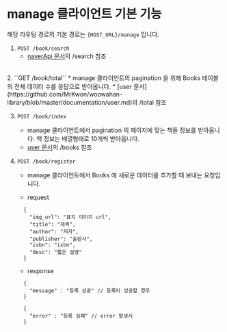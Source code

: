 # manage 클라이언트 기본 기능

해당 라우팅 경로의 기본 경로는 ``{HOST_URL}/manage`` 입니다.

1. ``POST /book/search``
    * [naverApi 문서](https://github.com/MrKwon/woowahan-library/blob/master/documentation/naverApi.md)의 /search 참조
<br>
2. ``GET /book/total``
    * manage 클라이언트의 pagination 을 위해 Books 테이블의 전체 데이터 수를 응답으로 받아옵니다.
    * [user 문서](https://github.com/MrKwon/woowahan-library/blob/master/documentation/user.md)의 /total 참조

3. ``POST /book/index``
    * manage 클라이언트에서 pagination 의 페이지에 맞는 책들 정보를 받아옵니다.
    책 정보는 배열형태로 10개씩 받아옵니다.
    * [user 문서](https://github.com/MrKwon/woowahan-library/blob/master/documentation/user.md)의 /books 참조

4. ``POST /book/register``
    * manage 클라이언트에서 Books 에 새로운 데이터를 추가할 때 보내는 요청입니다.
    
    * request
    ```
      {
        "img_url": "표지 이미지 url",
        "title": "제목",
        "author": "저자",
        "publisher": "출판사",
        "isbn": "isbn",
        "desc": "짧은 설명"
      }
    ```

    * response
    ```
      {
        "message" : "등록 성공" // 등록이 성공할 경우
      }
    ```

    ```
      {
        "error" : "등록 실패" // error 발생시
      }
    ```